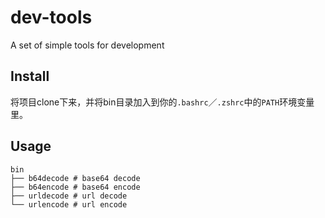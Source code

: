 # dev-tools
A set of simple tools for development


## Install

将项目clone下来，并将bin目录加入到你的`.bashrc`／`.zshrc`中的`PATH`环境变量里。

## Usage

```
bin
├── b64decode # base64 decode
├── b64encode # base64 encode
├── urldecode # url decode
└── urlencode # url encode
```
